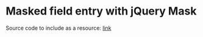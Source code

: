 # Masked field entry with jQuery Mask

Source code to include as a resource: [link](https://github.com/igorescobar/jQuery-Mask-Plugin/blob/master/src/jquery.mask.js)
